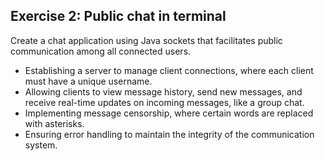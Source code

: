## Exercise 2: Public chat in terminal
Create a chat application using Java sockets that facilitates public communication among all connected users.

- Establishing a server to manage client connections, where each client must have a unique username.
- Allowing clients to view message history, send new messages, and receive real-time updates on incoming messages, like a group chat.
- Implementing message censorship, where certain words are replaced with asterisks.
- Ensuring error handling to maintain the integrity of the communication system.

